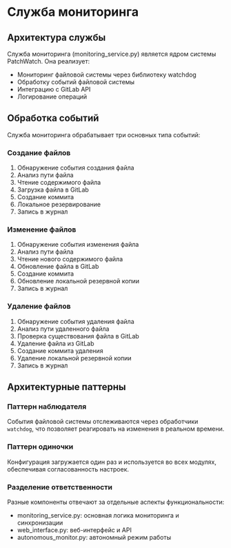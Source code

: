 # Служба мониторинга

## Архитектура службы

Служба мониторинга (monitoring_service.py) является ядром системы PatchWatch. Она реализует:

- Мониторинг файловой системы через библиотеку watchdog
- Обработку событий файловой системы
- Интеграцию с GitLab API
- Логирование операций

## Обработка событий

Служба мониторинга обрабатывает три основных типа событий:

### Создание файлов
1. Обнаружение события создания файла
2. Анализ пути файла
3. Чтение содержимого файла
4. Загрузка файла в GitLab
5. Создание коммита
6. Локальное резервирование
7. Запись в журнал

### Изменение файлов
1. Обнаружение события изменения файла
2. Анализ пути файла
3. Чтение нового содержимого файла
4. Обновление файла в GitLab
5. Создание коммита
6. Обновление локальной резервной копии
7. Запись в журнал

### Удаление файлов
1. Обнаружение события удаления файла
2. Анализ пути удаленного файла
3. Проверка существования файла в GitLab
4. Удаление файла из GitLab
5. Создание коммита удаления
6. Удаление локальной резервной копии
7. Запись в журнал

## Архитектурные паттерны

### Паттерн наблюдателя
События файловой системы отслеживаются через обработчики `watchdog`, что позволяет реагировать на изменения в реальном времени.

### Паттерн одиночки
Конфигурация загружается один раз и используется во всех модулях, обеспечивая согласованность настроек.

### Разделение ответственности
Разные компоненты отвечают за отдельные аспекты функциональности:
- monitoring_service.py: основная логика мониторинга и синхронизации
- web_interface.py: веб-интерфейс и API
- autonomous_monitor.py: автономный режим работы
